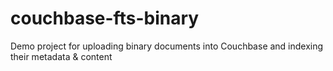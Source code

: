 # couchbase-fts-binary
Demo project for uploading binary documents into Couchbase and indexing their metadata &amp; content
